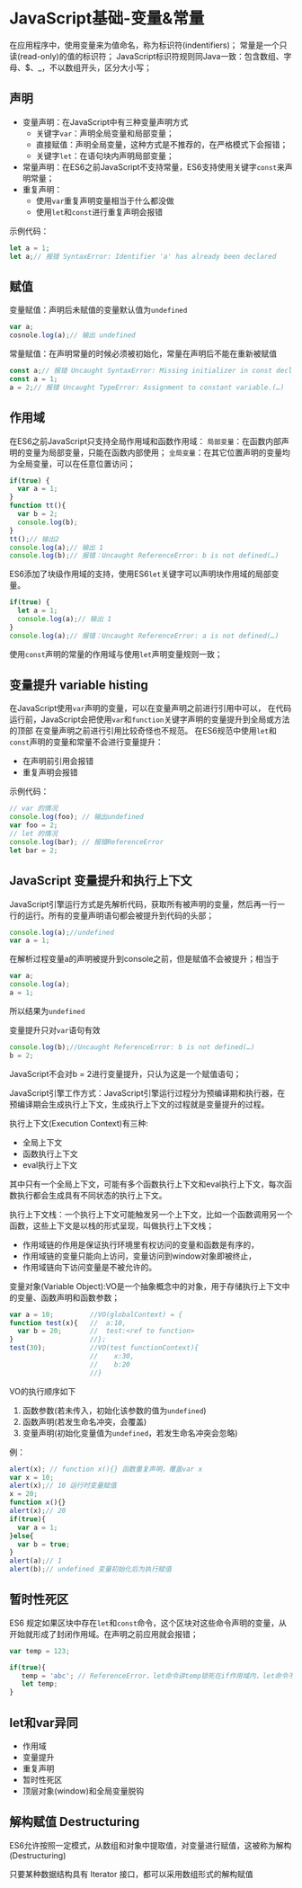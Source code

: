 # JavaScript基础-变量&常量

在应用程序中，使用变量来为值命名，称为标识符(indentifiers)；
常量是一个只读(read-only)的值的标识符；
JavaScript标识符规则同Java一致：包含数组、字母、$、_，不以数组开头，区分大小写；

## 声明

+ 变量声明：在JavaScript中有三种变量声明方式
  + 关键字`var`：声明全局变量和局部变量；
  + 直接赋值：声明全局变量，这种方式是不推荐的，在严格模式下会报错；
  + 关键字`let`：在语句块内声明局部变量；
+ 常量声明：在ES6之前JavaScript不支持常量，ES6支持使用关键字`const`来声明常量；
+ 重复声明：
  + 使用`var`重复声明变量相当于什么都没做
  + 使用`let`和`const`进行重复声明会报错

示例代码：

``` JavaScript
let a = 1;
let a;// 报错 SyntaxError: Identifier 'a' has already been declared
```

## 赋值

变量赋值：声明后未赋值的变量默认值为`undefined`

``` JavaScript
var a;
cosnole.log(a);// 输出 undefined
```

常量赋值：在声明常量的时候必须被初始化，常量在声明后不能在重新被赋值

``` JavaScript
const a;// 报错 Uncaught SyntaxError: Missing initializer in const declaration
const a = 1;
a = 2;// 报错 Uncaught TypeError: Assignment to constant variable.(…)
```

## 作用域

在ES6之前JavaScript只支持全局作用域和函数作用域：
`局部变量`：在函数内部声明的变量为局部变量，只能在函数内部使用；
`全局变量`：在其它位置声明的变量均为全局变量，可以在任意位置访问；

``` JavaScript
if(true) {
  var a = 1;
}
function tt(){
  var b = 2;
  console.log(b);
}
tt();// 输出2
console.log(a);// 输出 1
console.log(b);// 报错：Uncaught ReferenceError: b is not defined(…)
```

ES6添加了块级作用域的支持，使用ES6`let`关键字可以声明块作用域的局部变量。

``` JavaScript
if(true) {
  let a = 1;
  console.log(a);// 输出 1
}
console.log(a);// 报错：Uncaught ReferenceError: a is not defined(…)
```

使用`const`声明的常量的作用域与使用`let`声明变量规则一致；

## 变量提升 variable histing

在JavaScript使用`var`声明的变量，可以在变量声明之前进行引用中可以，
在代码运行前，JavaScript会把使用`var`和`function`关键字声明的变量提升到全局或方法的顶部
在变量声明之前进行引用比较奇怪也不规范。
在ES6规范中使用`let`和`const`声明的变量和常量不会进行变量提升：

+ 在声明前引用会报错
+ 重复声明会报错

示例代码：

``` JavaScript
// var 的情况
console.log(foo); // 输出undefined
var foo = 2;
// let 的情况
console.log(bar); // 报错ReferenceError
let bar = 2;
```

## JavaScript 变量提升和执行上下文

JavaScript引擎运行方式是先解析代码，获取所有被声明的变量，然后再一行一行的运行。所有的变量声明语句都会被提升到代码的头部；

``` JavaScript
console.log(a);//undefined
var a = 1;
```

在解析过程变量a的声明被提升到console之前，但是赋值不会被提升；相当于

``` JavaScript
var a;
console.log(a);
a = 1;
```

所以结果为`undefined`

变量提升只对`var`语句有效

``` JavaScript
console.log(b);//Uncaught ReferenceError: b is not defined(…)
b = 2;
```

JavaScript不会对b = 2进行变量提升，只认为这是一个赋值语句；

JavaScript引擎工作方式：JavaScript引擎运行过程分为预编译期和执行器，在预编译期会生成执行上下文，生成执行上下文的过程就是变量提升的过程。

执行上下文(Execution Context)有三种:

+ 全局上下文
+ 函数执行上下文
+ eval执行上下文

其中只有一个全局上下文，可能有多个函数执行上下文和eval执行上下文，每次函数执行都会生成具有不同状态的执行上下文。

执行上下文栈：一个执行上下文可能触发另一个上下文，比如一个函数调用另一个函数，这些上下文是以栈的形式呈现，叫做执行上下文栈；

+ 作用域链的作用是保证执行环境里有权访问的变量和函数是有序的，
+ 作用域链的变量只能向上访问，变量访问到window对象即被终止，
+ 作用域链向下访问变量是不被允许的。

变量对象(Variable Object):VO是一个抽象概念中的对象，用于存储执行上下文中的变量、函数声明和函数参数；

``` JavaScript
var a = 10;         //VO(globalContext) = {
function test(x){   //  a:10,
  var b = 20;       //  test:<ref to function>
}                   //};
test(30);           //VO(test functionContext){
                    //    x:30,
                    //    b:20
                    //}
```

VO的执行顺序如下

1. 函数参数(若未传入，初始化该参数的值为`undefined`)
2. 函数声明(若发生命名冲突，会覆盖)
3. 变量声明(初始化变量值为`undefined`，若发生命名冲突会忽略)

例：

``` JavaScript
alert(x); // function x(){} 函数重复声明，覆盖var x
var x = 10;
alert(x);// 10 运行时变量赋值
x = 20;
function x(){}
alert(x);// 20
if(true){
  var a = 1;
}else{
  var b = true;
}
alert(a);// 1
alert(b);// undefined 变量初始化后为执行赋值
```

## 暂时性死区

ES6 规定如果区块中存在`let`和`const`命令，这个区块对这些命令声明的变量，从开始就形成了封闭作用域。在声明之前应用就会报错；

``` JavaScript
var temp = 123;

if(true){
   temp = 'abc'; // ReferenceError，let命令讲temp锁死在if作用域内，let命令不会发生变量提升所以报错
   let temp;
}
```

## let和var异同

+ 作用域
+ 变量提升
+ 重复声明
+ 暂时性死区
+ 顶层对象(window)和全局变量脱钩

## 解构赋值 Destructuring

ES6允许按照一定模式，从数组和对象中提取值，对变量进行赋值，这被称为解构(Destructuring)

只要某种数据结构具有 Iterator 接口，都可以采用数组形式的解构赋值
